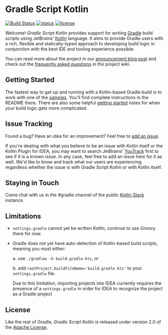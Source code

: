 Gradle Script Kotlin
====================

[![Build Status](https://travis-ci.org/gradle/gradle-script-kotlin.svg?branch=master)](https://travis-ci.org/gradle/gradle-script-kotlin)
[![status](https://builds.gradle.org/app/rest/builds/buildType:GradleScriptKotlin_Master/statusIcon)](https://builds.gradle.org/viewType.html?buildTypeId=GradleScriptKotlin_Master)
[![license](https://img.shields.io/badge/license-Apache%20License%202.0-blue.svg?style=flat)](http://www.apache.org/licenses/LICENSE-2.0)

Welcome! _Gradle Script Kotlin_ provides support for writing [Gradle](http://gradle.org) build scripts using JetBrains' [Kotlin](http://kotlinlang.org) language. It aims to provide Gradle users with a rich, flexible and statically-typed approach to developing build logic in conjunction with the best IDE and tooling experience possible.

You can read more about the project in our [announcement blog post](http://gradle.org/blog/kotlin-meets-gradle) and check out the [frequently asked questions](https://github.com/gradle/gradle-script-kotlin/wiki/Frequently-Asked-Questions) in the project wiki.


Getting Started
---------------

The fastest way to get up and running with a Kotlin-based Gradle build is to work with one of the [samples](samples). You'll find complete instructions in the README there.
There are also some helpful [getting started](doc/getting-started) notes for when your build logic gets more complicated.


Issue Tracking
--------------

Found a bug? Have an idea for an improvement? Feel free to [add an issue](../../issues).

If you're dealing with what you believe to be an issue with Kotlin itself or the Kotlin Plugin for IDEA, you may want to search JetBrains' [YouTrack](https://youtrack.jetbrains.com/issues/KT) first to see if it is a known issue. In any case, feel free to add an issue here for it as well. We'd like to know and track what our users are experiencing regardless whether the issue is with Gradle Script Kotlin or with Kotlin itself.


Staying in Touch
----------------

Come chat with us in the #gradle channel of the public [Kotlin Slack](http://kotlinslackin.herokuapp.com/) instance.

Limitations
-----------

 * `settings.gradle` cannot yet be written Kotlin, continue to use Groovy there for now.

 * Gradle does not yet have auto-detection of Kotlin-based build scripts, meaning you must either:

   a. use `./gradlew -b build.gradle.kts`, or

   b. add `rootProject.buildFileName='build.gradle.kts'` to your `settings.gradle` file.

   Due to this limitation, importing projects into IDEA currently requires the presence of a `settings.gradle` in order for IDEA to recognize the project as a Gradle project
   
License
-------
Like the rest of Gradle, _Gradle Script Kotlin_ is released under version 2.0 of the [Apache License](LICENSE.md).
